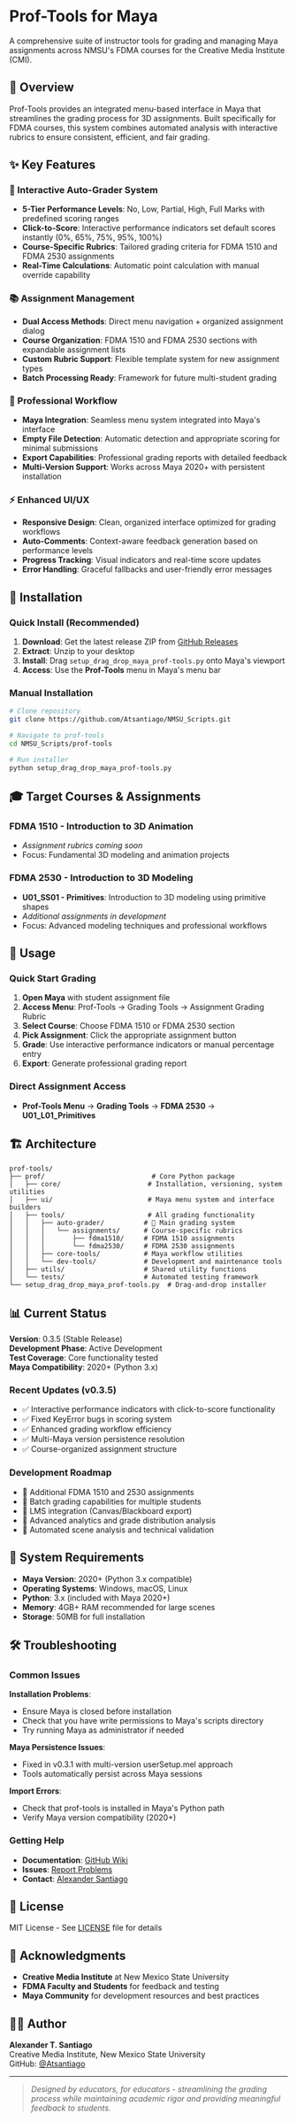 # Prof-Tools for Maya

A comprehensive suite of instructor tools for grading and managing Maya assignments across NMSU's FDMA courses for the Creative Media Institute (CMI).

## 🎯 Overview

Prof-Tools provides an integrated menu-based interface in Maya that streamlines the grading process for 3D assignments. Built specifically for FDMA courses, this system combines automated analysis with interactive rubrics to ensure consistent, efficient, and fair grading.

## ✨ Key Features

### **🎯 Interactive Auto-Grader System**
- **5-Tier Performance Levels**: No, Low, Partial, High, Full Marks with predefined scoring ranges
- **Click-to-Score**: Interactive performance indicators set default scores instantly (0%, 65%, 75%, 95%, 100%)
- **Course-Specific Rubrics**: Tailored grading criteria for FDMA 1510 and FDMA 2530 assignments
- **Real-Time Calculations**: Automatic point calculation with manual override capability

### **📚 Assignment Management**
- **Dual Access Methods**: Direct menu navigation + organized assignment dialog
- **Course Organization**: FDMA 1510 and FDMA 2530 sections with expandable assignment lists
- **Custom Rubric Support**: Flexible template system for new assignment types
- **Batch Processing Ready**: Framework for future multi-student grading

### **🔧 Professional Workflow**
- **Maya Integration**: Seamless menu system integrated into Maya's interface
- **Empty File Detection**: Automatic detection and appropriate scoring for minimal submissions
- **Export Capabilities**: Professional grading reports with detailed feedback
- **Multi-Version Support**: Works across Maya 2020+ with persistent installation

### **⚡ Enhanced UI/UX**
- **Responsive Design**: Clean, organized interface optimized for grading workflows
- **Auto-Comments**: Context-aware feedback generation based on performance levels
- **Progress Tracking**: Visual indicators and real-time score updates
- **Error Handling**: Graceful fallbacks and user-friendly error messages

## 📖 Installation

### Quick Install (Recommended)
1. **Download**: Get the latest release ZIP from [GitHub Releases](https://github.com/Atsantiago/NMSU_Scripts/releases)
2. **Extract**: Unzip to your desktop
3. **Install**: Drag `setup_drag_drop_maya_prof-tools.py` onto Maya's viewport
4. **Access**: Use the **Prof-Tools** menu in Maya's menu bar

### Manual Installation
```bash
# Clone repository
git clone https://github.com/Atsantiago/NMSU_Scripts.git

# Navigate to prof-tools
cd NMSU_Scripts/prof-tools

# Run installer
python setup_drag_drop_maya_prof-tools.py
```

## 🎓 Target Courses & Assignments

### **FDMA 1510 - Introduction to 3D Animation**
- *Assignment rubrics coming soon*
- Focus: Fundamental 3D modeling and animation projects

### **FDMA 2530 - Introduction to 3D Modeling**
- **U01_SS01 - Primitives**: Introduction to 3D modeling using primitive shapes
- *Additional assignments in development*
- Focus: Advanced modeling techniques and professional workflows

## 🚀 Usage

### Quick Start Grading
1. **Open Maya** with student assignment file
2. **Access Menu**: Prof-Tools → Grading Tools → Assignment Grading Rubric
3. **Select Course**: Choose FDMA 1510 or FDMA 2530 section
4. **Pick Assignment**: Click the appropriate assignment button
5. **Grade**: Use interactive performance indicators or manual percentage entry
6. **Export**: Generate professional grading report

### Direct Assignment Access
- **Prof-Tools Menu** → **Grading Tools** → **FDMA 2530** → **U01_L01_Primitives**

## 🏗️ Architecture

```
prof-tools/
├── prof/                           # Core Python package
│   ├── core/                      # Installation, versioning, system utilities
│   ├── ui/                        # Maya menu system and interface builders
│   ├── tools/                     # All grading functionality
│   │   ├── auto-grader/          # 🎯 Main grading system
│   │   │   └── assignments/      # Course-specific rubrics
│   │   │       ├── fdma1510/     # FDMA 1510 assignments
│   │   │       └── fdma2530/     # FDMA 2530 assignments
│   │   ├── core-tools/           # Maya workflow utilities
│   │   └── dev-tools/            # Development and maintenance tools
│   ├── utils/                    # Shared utility functions
│   └── tests/                    # Automated testing framework
└── setup_drag_drop_maya_prof-tools.py  # Drag-and-drop installer
```

## 📊 Current Status

**Version**: 0.3.5 (Stable Release)  
**Development Phase**: Active Development  
**Test Coverage**: Core functionality tested  
**Maya Compatibility**: 2020+ (Python 3.x)

### Recent Updates (v0.3.5)
- ✅ Interactive performance indicators with click-to-score functionality
- ✅ Fixed KeyError bugs in scoring system
- ✅ Enhanced grading workflow efficiency
- ✅ Multi-Maya version persistence resolution
- ✅ Course-organized assignment structure

### Development Roadmap
- 🔄 Additional FDMA 1510 and 2530 assignments
- 🔄 Batch grading capabilities for multiple students
- 🔄 LMS integration (Canvas/Blackboard export)
- 🔄 Advanced analytics and grade distribution analysis
- 🔄 Automated scene analysis and technical validation

## 🔧 System Requirements

- **Maya Version**: 2020+ (Python 3.x compatible)
- **Operating Systems**: Windows, macOS, Linux
- **Python**: 3.x (included with Maya 2020+)
- **Memory**: 4GB+ RAM recommended for large scenes
- **Storage**: 50MB for full installation

## 🛠️ Troubleshooting

### Common Issues

**Installation Problems**:
- Ensure Maya is closed before installation
- Check that you have write permissions to Maya's scripts directory
- Try running Maya as administrator if needed

**Maya Persistence Issues**:
- Fixed in v0.3.1 with multi-version userSetup.mel approach
- Tools automatically persist across Maya sessions

**Import Errors**:
- Check that prof-tools is installed in Maya's Python path
- Verify Maya version compatibility (2020+)

### Getting Help
- **Documentation**: [GitHub Wiki](https://github.com/Atsantiago/NMSU_Scripts/wiki)
- **Issues**: [Report Problems](https://github.com/Atsantiago/NMSU_Scripts/issues)
- **Contact**: [Alexander Santiago](https://github.com/Atsantiago)

## 📄 License

MIT License - See [LICENSE](LICENSE) file for details

## 🙏 Acknowledgments

- **Creative Media Institute** at New Mexico State University
- **FDMA Faculty and Students** for feedback and testing
- **Maya Community** for development resources and best practices

## 👨‍💻 Author

**Alexander T. Santiago**  
Creative Media Institute, New Mexico State University  
GitHub: [@Atsantiago](https://github.com/Atsantiago)

---

> *Designed by educators, for educators - streamlining the grading process while maintaining academic rigor and providing meaningful feedback to students.*